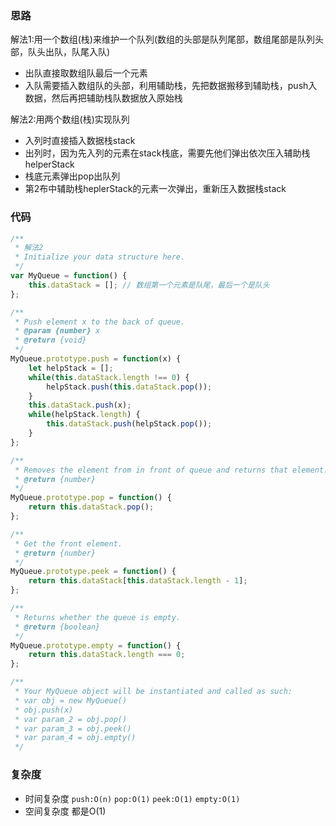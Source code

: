 ### 思路
解法1:用一个数组(栈)来维护一个队列(数组的头部是队列尾部，数组尾部是队列头部，队头出队，队尾入队)
* 出队直接取数组队最后一个元素
* 入队需要插入数组队的头部，利用辅助栈，先把数据搬移到辅助栈，push入数据，然后再把辅助栈队数据放入原始栈

解法2:用两个数组(栈)实现队列
* 入列时直接插入数据栈stack
* 出列时，因为先入列的元素在stack栈底，需要先他们弹出依次压入辅助栈helperStack
* 栈底元素弹出pop出队列
* 第2布中辅助栈heplerStack的元素一次弹出，重新压入数据栈stack

### 代码
```javascript
/**
 * 解法2
 * Initialize your data structure here.
 */
var MyQueue = function() {
    this.dataStack = []; // 数组第一个元素是队尾，最后一个是队头
};

/**
 * Push element x to the back of queue. 
 * @param {number} x
 * @return {void}
 */
MyQueue.prototype.push = function(x) {
    let helpStack = [];
    while(this.dataStack.length !== 0) {
        helpStack.push(this.dataStack.pop());
    }
    this.dataStack.push(x);
    while(helpStack.length) {
        this.dataStack.push(helpStack.pop());
    }
};

/**
 * Removes the element from in front of queue and returns that element.
 * @return {number}
 */
MyQueue.prototype.pop = function() {
    return this.dataStack.pop();
};

/**
 * Get the front element.
 * @return {number}
 */
MyQueue.prototype.peek = function() {
    return this.dataStack[this.dataStack.length - 1];
};

/**
 * Returns whether the queue is empty.
 * @return {boolean}
 */
MyQueue.prototype.empty = function() {
    return this.dataStack.length === 0;
};

/**
 * Your MyQueue object will be instantiated and called as such:
 * var obj = new MyQueue()
 * obj.push(x)
 * var param_2 = obj.pop()
 * var param_3 = obj.peek()
 * var param_4 = obj.empty()
 */
```

### 复杂度
* 时间复杂度 `push:O(n)` `pop:O(1)` `peek:O(1)` `empty:O(1)`
* 空间复杂度  都是O(1)
